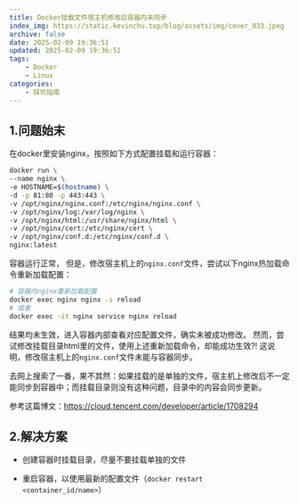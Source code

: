 ```yaml
---
title: Docker挂载文件宿主机修改后容器内未同步
index_img: https://static.kevinchu.top/blog/assets/img/cover_033.jpeg
archive: false
date: 2025-02-09 19:36:51
updated: 2025-02-09 19:36:51
tags:
    - Docker
    - Linux
categories:
    - 踩坑指南
---
```


## 1.问题始末

在docker里安装nginx，按照如下方式配置挂载和运行容器：
```BASH
docker run \
--name nginx \
-e HOSTNAME=$(hostname) \
-d -p 81:80 -p 443:443 \
-v /opt/nginx/nginx.conf:/etc/nginx/nginx.conf \
-v /opt/nginx/log:/var/log/nginx \
-v /opt/nginx/html:/usr/share/nginx/html \
-v /opt/nginx/cert:/etc/nginx/cert \
-v /opt/nginx/conf.d:/etc/nginx/conf.d \
nginx:latest
```
容器运行正常，
但是，修改宿主机上的```nginx.conf```文件，尝试以下nginx热加载命令重新加载配置：
```BASH
# 容器内nginx重新加载配置
docker exec nginx nginx -s reload
# 或者
docker exec -it nginx service nginx reload
```
结果均未生效，进入容器内部查看对应配置文件，确实未被成功修改。
然而，尝试修改挂载目录html里的文件，使用上述重新加载命令，却能成功生效?!
这说明，修改宿主机上的```nginx.conf```文件未能与容器同步。

去网上搜索了一番，果不其然：如果挂载的是单独的文件，宿主机上修改后不一定能同步到容器中；而挂载目录则没有这种问题，目录中的内容会同步更新。

参考这篇博文：https://cloud.tencent.com/developer/article/1708294



## 2.解决方案

- 创建容器时挂载目录，尽量不要挂载单独的文件

- 重启容器，以使用最新的配置文件（```docker restart <container_id/name>```）

